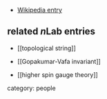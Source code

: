 
* [Wikipedia entry](https://en.wikipedia.org/wiki/Rajesh_Gopakumar)

## related $n$Lab entries

* [[topological string]]

* [[Gopakumar-Vafa invariant]]

* [[higher spin gauge theory]]

category: people